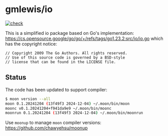 # gmlewis/io
[![check](https://github.com/gmlewis/moonbit-io/actions/workflows/check.yml/badge.svg)](https://github.com/gmlewis/moonbit-io/actions/workflows/check.yml)

This is a simplified io package based on Go's implementation:
https://cs.opensource.google/go/go/+/refs/tags/go1.23.2:src/io/io.go
which has the copyright notice:

```
// Copyright 2009 The Go Authors. All rights reserved.
// Use of this source code is governed by a BSD-style
// license that can be found in the LICENSE file.
```

## Status

The code has been updated to support compiler:

```bash
$ moon version --all
moon 0.1.20241204 (13f49f3 2024-12-04) ~/.moon/bin/moon
moonc v0.1.20241204+f941da9e9 ~/.moon/bin/moonc
moonrun 0.1.20241204 (13f49f3 2024-12-04) ~/.moon/bin/moonrun
```

Use `moonup` to manage `moon` compiler versions:
https://github.com/chawyehsu/moonup
